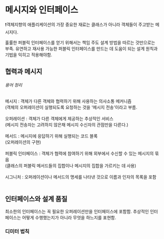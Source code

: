 <h1>메시지와 인터페이스</h1>

❗️객체지향의 애플리케이션의 가장 중요한 재료는 클래스가 아니라 객체들이 주고받는 메시지다.

훌률한 퍼블릭 인터페이스를 얻기 위해서는 책임 주도 설계 방법을 따르는 것만으로는 부족.
유연하고 재사용 가능한 퍼블릭 인터페이스를 만드는 데 도움이 되는 설계 원칙과 기법을 익히고 적용해야함.

<h2>협력과 메시지</h2>

<h6>용어 정리</h6>

메시지 : 객체가 다른 객체와 협력하기 위해 사용하는 의사소통 메커니즘</br>
(객체의 오퍼레이션이 실행되도록 요청하는 것을 '메시지 전송'이라고 부름.</br></br>
오퍼레이션 : 객체가 다른 객체에게 제공하는 추상적인 서비스</br>
(메시지 전송자는 고려하지 않은채 메시지 수신자의 관점만을 다른다.)</br></br>
메서드 : 메시지에 응답하기 위해 실행되는 코드 블록</br>
(오퍼레이션의 구현)</br></br>
퍼블릭 인터페이스 : 객체가 협력에 참여하기 위해 외부에서 수신할 수 있는 메시지의 묶음</br>
(클래스의 퍼블릭 메서드들의 집합이나 메시지의 집합을 가르키는 데 사용)</br></br>
시그니처 : 오퍼레이션이나 메서드의 명세를 나타낸 것으로 이름과 인자의 목록을 포함</br></br>


<h2>인터페이스와 설계 품질</h2>

최소한의 인터페이스는 꼭 필요한 오퍼레이션만을 인터페이스에 포함함.
추상적인 인터페이스는 어떻게 수행했는지가 아니라 무엇을 하느지를 표현함.


<h3>디미터 법칙</h3>

